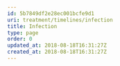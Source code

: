 ```yaml
---
id: 5b7849df2e28ec001bcfe9d1
uri: treatment/timelines/infection
title: Infection
type: page
order: 0
updated_at: 2018-08-18T16:31:27Z
created_at: 2018-08-18T16:31:27Z
---
```


